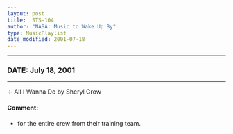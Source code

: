 ```yaml
---
layout: post
title:  STS-104
author: "NASA: Music to Wake Up By"
type: MusicPlaylist
date_modified: 2001-07-18
---
```


----
### DATE: July 18, 2001
----
⊹ All I Wanna Do by Sheryl Crow

#### Comment:
* for the entire crew from their training team.
